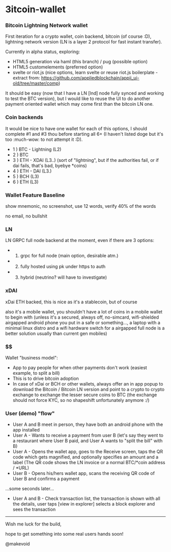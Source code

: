 # 3itcoin-wallet

### Bitcoin Lightning Network wallet

First iteration for a crypto wallet, coin backend, bitcoin (of course :D), lightning network version (LN is a layer 2 protocol for fast instant transfer).

Currently in alpha status, exploring:

- HTML5 generation via haml (this branch) / pug (possible option)
- HTML5 customelements (preferred option)
- svelte or riot.js (nice options, learn svelte or reuse riot.js boilerplate - extract from: https://github.com/appliedblockchain/appii_ui-old/tree/master/comp)

It should be easy (now that I have a LN [lnd] node fully synced and working to test the BTC version), but I would like to reuse the UI to do another payment oriented wallet which may come first than the bitcoin LN one.

### Coin backends

It would be nice to have one wallet for each of this options, I should complete #1 and #3 thou before starting all 6+ (I haven't listed doge but it's too :much-wow: to not attempt it :D).

- 1 ) BTC - Lightning (L2)
- 2 ) BTC
- 3 ) ETH - XDAI (L3..) (sort of "lightning", but if the authorities fail, or if dai fails, that's bad, byebye \*coins)
- 4 ) ETH - DAI (L3.)
- 5 ) BCH (L3)
- 6 ) ETH (L3)


### Wallet Feature Baseline

show mnemonic, no screenshot, use 12 words, verify 40% of the words

no email, no bullshit

### LN

LN GRPC full node backend at the moment, even if there are 3 options:

- 1) grpc for full node (main option, desirable atm.)  
- 2) fully hosted using pk under https to auth
- 3) hybrid (neutrino? will have to investigate)

### xDAI

xDai ETH backed, this is nice as it's a stablecoin, but of course

also it's a mobile wallet, you shouldn't have a lot of coins in a mobile wallet to begin with (unless it's a secured, always off, no-simcard, wifi-shielded airgapped android phone you put in a safe or something..., a laptop with a minimal linux distro and a wifi hardware switch for a airgapped full node is a better solution usually than current gen mobiles)

### $$

Wallet "business model":

- App to pay people for when other payments don't work (easiest example, to split a bill)
- This is to drive bitcoin adoption
- In case of xDai or BCH or other wallets, always offer an in app popup to download the Bitcoin / Bitcoin LN version and point to a crypto to crypto exchange to exchange the lesser secure coins to BTC (the exchange should not force KYC, so no shapeshift unfortunately anymore :/)

### User (demo) "flow"

- User A and B meet in person, they have both an android phone with the app installed
- User A - Wants to receive a payment from user B (let's say they went to a restaurant where User B paid, and User A wants to "split the bill" with B)
- User A - Opens the wallet app, goes to the Receive screen, taps the QR code which gets magnified, and optionally specifies an amount and a label (The QR code shows the LN invoice or a normal BTC/\*coin address / \*URL)
- User B - Opens his/hers wallet app, scans the receiving QR code of User B and confirms a payment

...some seconds later...

- User A and B - Check transaction list, the transaction is shown with all the details, user taps [view in explorer] selects a block explorer and sees the transaction

---

Wish me luck for the build,

hope to get something into some real users hands soon!

@makevoid

